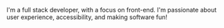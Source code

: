 I'm a full stack developer, with a focus on front-end. I'm passionate about user experience, accessibility, and making software fun!